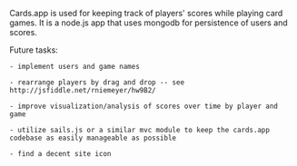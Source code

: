 Cards.app is used for keeping track of players' scores while playing card games. It is a node.js app that uses mongodb for persistence of users and scores.

Future tasks:

	- implement users and game names
	
	- rearrange players by drag and drop -- see http://jsfiddle.net/rniemeyer/hw9B2/
	
	- improve visualization/analysis of scores over time by player and game
	
	- utilize sails.js or a similar mvc module to keep the cards.app codebase as easily manageable as possible
	
	- find a decent site icon